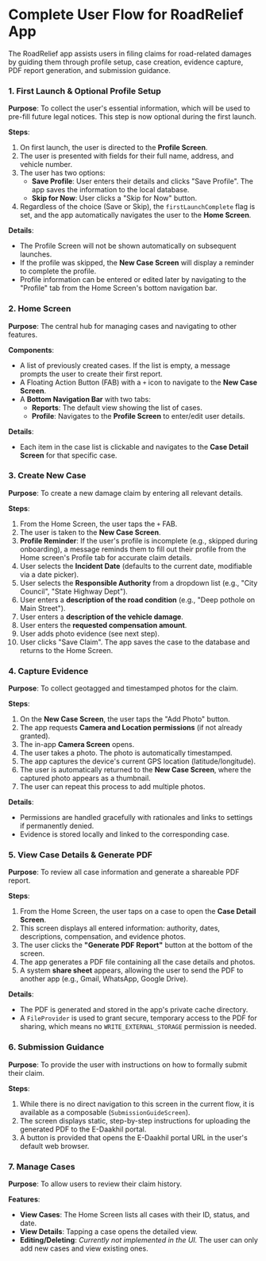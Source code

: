 # Complete User Flow for RoadRelief App

The RoadRelief app assists users in filing claims for road-related damages by guiding them through profile setup, case creation, evidence capture, PDF report generation, and submission guidance.

### 1. First Launch & Optional Profile Setup

**Purpose**: To collect the user's essential information, which will be used to pre-fill future legal notices. This step is now optional during the first launch.

**Steps**:
1.  On first launch, the user is directed to the **Profile Screen**.
2.  The user is presented with fields for their full name, address, and vehicle number.
3.  The user has two options:
    *   **Save Profile**: User enters their details and clicks "Save Profile". The app saves the information to the local database.
    *   **Skip for Now**: User clicks a "Skip for Now" button.
4.  Regardless of the choice (Save or Skip), the `firstLaunchComplete` flag is set, and the app automatically navigates the user to the **Home Screen**.

**Details**:
*   The Profile Screen will not be shown automatically on subsequent launches.
*   If the profile was skipped, the **New Case Screen** will display a reminder to complete the profile.
*   Profile information can be entered or edited later by navigating to the "Profile" tab from the Home Screen's bottom navigation bar.

### 2. Home Screen

**Purpose**: The central hub for managing cases and navigating to other features.

**Components**:
*   A list of previously created cases. If the list is empty, a message prompts the user to create their first report.
*   A Floating Action Button (FAB) with a `+` icon to navigate to the **New Case Screen**.
*   A **Bottom Navigation Bar** with two tabs:
    *   **Reports**: The default view showing the list of cases.
    *   **Profile**: Navigates to the **Profile Screen** to enter/edit user details.

**Details**:
*   Each item in the case list is clickable and navigates to the **Case Detail Screen** for that specific case.

### 3. Create New Case

**Purpose**: To create a new damage claim by entering all relevant details.

**Steps**:
1.  From the Home Screen, the user taps the `+` FAB.
2.  The user is taken to the **New Case Screen**.
3.  **Profile Reminder**: If the user's profile is incomplete (e.g., skipped during onboarding), a message reminds them to fill out their profile from the Home screen's Profile tab for accurate claim details.
4.  User selects the **Incident Date** (defaults to the current date, modifiable via a date picker).
5.  User selects the **Responsible Authority** from a dropdown list (e.g., "City Council", "State Highway Dept").
6.  User enters a **description of the road condition** (e.g., "Deep pothole on Main Street").
7.  User enters a **description of the vehicle damage**.
8.  User enters the **requested compensation amount**.
9.  User adds photo evidence (see next step).
10. User clicks "Save Claim". The app saves the case to the database and returns to the Home Screen.

### 4. Capture Evidence

**Purpose**: To collect geotagged and timestamped photos for the claim.

**Steps**:
1.  On the **New Case Screen**, the user taps the "Add Photo" button.
2.  The app requests **Camera and Location permissions** (if not already granted).
3.  The in-app **Camera Screen** opens.
4.  The user takes a photo. The photo is automatically timestamped.
5.  The app captures the device's current GPS location (latitude/longitude).
6.  The user is automatically returned to the **New Case Screen**, where the captured photo appears as a thumbnail.
7.  The user can repeat this process to add multiple photos.

**Details**:
*   Permissions are handled gracefully with rationales and links to settings if permanently denied.
*   Evidence is stored locally and linked to the corresponding case.

### 5. View Case Details & Generate PDF

**Purpose**: To review all case information and generate a shareable PDF report.

**Steps**:
1.  From the Home Screen, the user taps on a case to open the **Case Detail Screen**.
2.  This screen displays all entered information: authority, dates, descriptions, compensation, and evidence photos.
3.  The user clicks the **"Generate PDF Report"** button at the bottom of the screen.
4.  The app generates a PDF file containing all the case details and photos.
5.  A system **share sheet** appears, allowing the user to send the PDF to another app (e.g., Gmail, WhatsApp, Google Drive).

**Details**:
*   The PDF is generated and stored in the app's private cache directory.
*   A `FileProvider` is used to grant secure, temporary access to the PDF for sharing, which means no `WRITE_EXTERNAL_STORAGE` permission is needed.

### 6. Submission Guidance

**Purpose**: To provide the user with instructions on how to formally submit their claim.

**Steps**:
1.  While there is no direct navigation to this screen in the current flow, it is available as a composable (`SubmissionGuideScreen`).
2.  The screen displays static, step-by-step instructions for uploading the generated PDF to the E-Daakhil portal.
3.  A button is provided that opens the E-Daakhil portal URL in the user's default web browser.

### 7. Manage Cases

**Purpose**: To allow users to review their claim history.

**Features**:
*   **View Cases**: The Home Screen lists all cases with their ID, status, and date.
*   **View Details**: Tapping a case opens the detailed view.
*   **Editing/Deleting**: *Currently not implemented in the UI.* The user can only add new cases and view existing ones.
